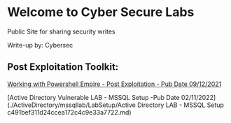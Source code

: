 # Welcome to Cyber Secure Labs

Public Site for sharing security writes

Write-up by: Cybersec

## Post Exploitation Toolkit:

[Working with Powershell Empire - Post Exploitation - Pub Date 09/12/2021](./README_.md)

[Active Directory Vulnerable LAB - MSSQL Setup -Pub Date 02/11/2022](./ActiveDirectory/mssqllab/LabSetup/Active Directory LAB - MSSQL Setup c491bef311d24ccea172c4c9e33a7722.md)
